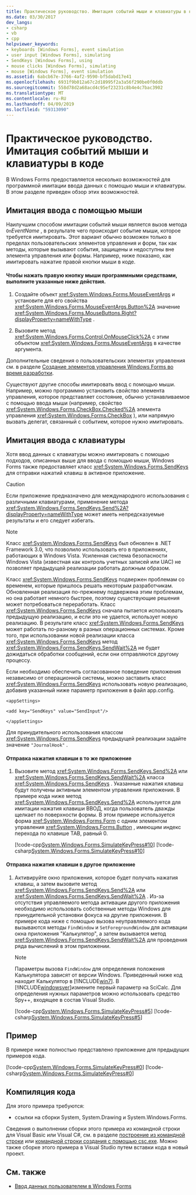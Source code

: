```yaml
---
title: Практическое руководство. Имитация событий мыши и клавиатуры в коде
ms.date: 03/30/2017
dev_langs:
- csharp
- vb
- cpp
helpviewer_keywords:
- keyboards [Windows Forms], event simulation
- user input [Windows Forms], simulating
- SendKeys [Windows Forms], using
- mouse clicks [Windows Forms], simulating
- mouse [Windows Forms], event simulation
ms.assetid: 6abcb67e-3766-4af2-9590-bf5dabd17e41
ms.openlocfilehash: 6931f9b012a67c2d18995f2a3a56f290be0f0ddb
ms.sourcegitcommit: 558d78d2a68acd4c95ef23231c8b4e4c7bac3902
ms.translationtype: MT
ms.contentlocale: ru-RU
ms.lasthandoff: 04/09/2019
ms.locfileid: "59313090"
---
```

# <a name="how-to-simulate-mouse-and-keyboard-events-in-code"></a>Практическое руководство. Имитация событий мыши и клавиатуры в коде
В Windows Forms предоставляется несколько возможностей для программной имитации ввода данных с помощью мыши и клавиатуры. В этом разделе приведен обзор этих возможностей.  
  
## <a name="simulating-mouse-input"></a>Имитация ввода с помощью мыши  
 Наилучшим способом имитации событий мыши является вызов метода `On`*EventName* , в результате чего происходит событие мыши, которое требуется имитировать. Этот вариант обычно возможен только в пределах пользовательских элементов управления и форм, так как методы, которые вызывают события, защищены и недоступны вне элемента управления или формы. Например, ниже показано, как имитировать нажатие правой кнопки мыши в коде.  
  
#### <a name="to-programmatically-click-the-right-mouse-button"></a>Чтобы нажать правую кнопку мыши программными средствами, выполните указанные ниже действия.  
  
1. Создайте объект <xref:System.Windows.Forms.MouseEventArgs> и установите для его свойства <xref:System.Windows.Forms.MouseEventArgs.Button%2A> значение <xref:System.Windows.Forms.MouseButtons.Right?displayProperty=nameWithType> .  
  
2. Вызовите метод <xref:System.Windows.Forms.Control.OnMouseClick%2A> с этим объектом <xref:System.Windows.Forms.MouseEventArgs> в качестве аргумента.  
  
 Дополнительные сведения о пользовательских элементах управления см. в разделе [Создание элементов управления Windows Forms во время разработки](./controls/developing-windows-forms-controls-at-design-time.md).  
  
 Существуют другие способы имитировать ввод с помощью мыши. Например, можно программно установить свойство элемента управления, которое представляет состояние, обычно устанавливаемое с помощью ввода мыши (например, свойство <xref:System.Windows.Forms.CheckBox.Checked%2A> элемента управления <xref:System.Windows.Forms.CheckBox> ), или напрямую вызвать делегат, связанный с событием, которое нужно имитировать.  
  
## <a name="simulating-keyboard-input"></a>Имитация ввода с клавиатуры  
 Хотя ввод данных с клавиатуры можно имитировать с помощью подходов, описанных выше для ввода с помощью мыши, Windows Forms также предоставляет класс <xref:System.Windows.Forms.SendKeys> для отправки нажатий клавиш в активное приложение.  
  
> [!CAUTION]
>  Если приложение предназначено для международного использования с различными клавиатурами, применение метода <xref:System.Windows.Forms.SendKeys.Send%2A?displayProperty=nameWithType> может иметь непредсказуемые результаты и его следует избегать.  
  
> [!NOTE]
>  Класс <xref:System.Windows.Forms.SendKeys> был обновлен в .NET Framework 3.0, что позволило использовать его в приложениях, работающих в Windows Vista. Усиленная система безопасности Windows Vista (известная как контроль учетных записей или UAC) не позволяет предыдущей реализации работать должным образом.  
>   
>  Класс <xref:System.Windows.Forms.SendKeys> подвержен проблемам со временем, которые пришлось решать некоторым разработчикам. Обновленная реализация по-прежнему подвержена этим проблемам, но она работает немного быстрее, поэтому существующие решения может потребоваться переработать. Класс <xref:System.Windows.Forms.SendKeys> сначала пытается использовать предыдущую реализацию, и если это не удается, использует новую реализацию. В результате класс <xref:System.Windows.Forms.SendKeys> может работать по-разному в разных операционных системах. Кроме того, при использовании новой реализации класса <xref:System.Windows.Forms.SendKeys> метод <xref:System.Windows.Forms.SendKeys.SendWait%2A> не будет дожидаться обработки сообщений, если они отправляются другому процессу.  
>   
>  Если необходимо обеспечить согласованное поведение приложения независимо от операционной системы, можно заставить класс <xref:System.Windows.Forms.SendKeys> использовать новую реализацию, добавив указанный ниже параметр приложения в файл app.config.  
>   
>  `<appSettings>`  
>   
>  `<add key="SendKeys" value="SendInput"/>`  
>   
>  `</appSettings>`  
>   
>  Для принудительного использования классом <xref:System.Windows.Forms.SendKeys> предыдущей реализации задайте значение `"JournalHook"` .  
  
#### <a name="to-send-a-keystroke-to-the-same-application"></a>Отправка нажатия клавиши в то же приложение  
  
1. Вызовите метод <xref:System.Windows.Forms.SendKeys.Send%2A> или <xref:System.Windows.Forms.SendKeys.SendWait%2A> класса <xref:System.Windows.Forms.SendKeys> . Указанные нажатия клавиш будут получены активным элементом управления приложения. В примере кода ниже метод <xref:System.Windows.Forms.SendKeys.Send%2A> используется для имитации нажатия клавиши ВВОД, когда пользователь дважды щелкает по поверхности формы. В этом примере используется форма <xref:System.Windows.Forms.Form> с одним элементом управления <xref:System.Windows.Forms.Button> , имеющим индекс перехода по клавише TAB, равный 0.  
  
     [!code-cpp[System.Windows.Forms.SimulateKeyPress#10](~/samples/snippets/cpp/VS_Snippets_Winforms/System.Windows.Forms.SimulateKeyPress/cpp/form1.cpp#10)]
     [!code-csharp[System.Windows.Forms.SimulateKeyPress#10](~/samples/snippets/csharp/VS_Snippets_Winforms/System.Windows.Forms.SimulateKeyPress/CS/form1.cs#10)]
       
  
#### <a name="to-send-a-keystroke-to-a-different-application"></a>Отправка нажатия клавиши в другое приложение  
  
1. Активируйте окно приложения, которое будет получать нажатия клавиш, а затем вызовите метод <xref:System.Windows.Forms.SendKeys.Send%2A> или <xref:System.Windows.Forms.SendKeys.SendWait%2A> . Из-за отсутствия управляемого метода активации другого приложения необходимо использовать собственные методы Windows для принудительной установки фокуса на другие приложения. В примере кода ниже с помощью вызова неуправляемого кода вызываются методы `FindWindow` и `SetForegroundWindow` для активации окна приложения "Калькулятор", а затем вызывается метод <xref:System.Windows.Forms.SendKeys.SendWait%2A> для проведения ряда вычислений в этом приложении.  
  
    > [!NOTE]
    >  Параметры вызова `FindWindow` для определения положения Калькулятора зависят от версии Windows.  Приведенный ниже код находит Калькулятор в [!INCLUDE[win7](../../../includes/win7-md.md)]. В [!INCLUDE[windowsver](../../../includes/windowsver-md.md)]измените первый параметр на SciCalc. Для определения нужных параметров можно использовать средство Spy++, входящее в состав Visual Studio.  
  
     [!code-cpp[System.Windows.Forms.SimulateKeyPress#5](~/samples/snippets/cpp/VS_Snippets_Winforms/System.Windows.Forms.SimulateKeyPress/cpp/form1.cpp#5)]
     [!code-csharp[System.Windows.Forms.SimulateKeyPress#5](~/samples/snippets/csharp/VS_Snippets_Winforms/System.Windows.Forms.SimulateKeyPress/CS/form1.cs#5)]
       
  
## <a name="example"></a>Пример  
 В примере ниже полностью представлено приложение для предыдущих примеров кода.  
  
 [!code-cpp[System.Windows.Forms.SimulateKeyPress#0](~/samples/snippets/cpp/VS_Snippets_Winforms/System.Windows.Forms.SimulateKeyPress/cpp/form1.cpp#0)]
 [!code-csharp[System.Windows.Forms.SimulateKeyPress#0](~/samples/snippets/csharp/VS_Snippets_Winforms/System.Windows.Forms.SimulateKeyPress/CS/form1.cs#0)]
   
  
## <a name="compiling-the-code"></a>Компиляция кода  
 Для этого примера требуются:  
  
-   ссылки на сборки System, System.Drawing и System.Windows.Forms.  
  
 Сведения о выполнении сборки этого примера из командной строки для Visual Basic или Visual C#, см. в разделе [построение из командной строки](../../visual-basic/reference/command-line-compiler/building-from-the-command-line.md) или [командной строки создания с помощью csc.exe](../../csharp/language-reference/compiler-options/command-line-building-with-csc-exe.md). Можно также сборке этого примера в Visual Studio путем вставки кода в новый проект.  
  
## <a name="see-also"></a>См. также

- [Ввод данных пользователем в Windows Forms](user-input-in-windows-forms.md)
